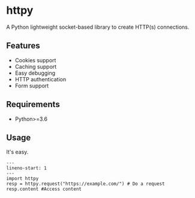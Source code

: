 # httpy
A Python lightweight socket-based library to create HTTP(s) connections.
## Features
   * Cookies support
   * Caching support
   * Easy debugging
   * HTTP authentication
   * Form support
## Requirements
   * Python>=3.6
## Usage
It's easy.
```{code-block} python
---
lineno-start: 1
---
import httpy
resp = httpy.request("https://example.com/") # Do a request
resp.content #Access content
```

